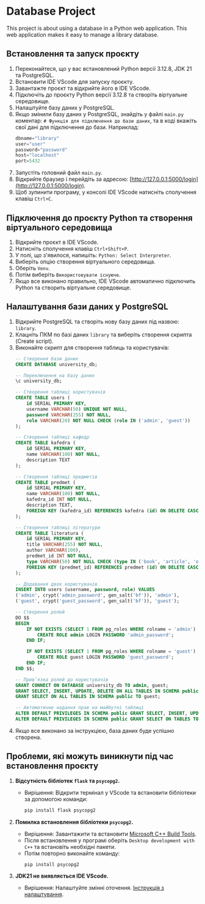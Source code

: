 # Database Project

This project is about using a database in a Python web application. This web application makes it easy to manage a library database.

## Встановлення та запуск проєкту

1. Переконайтеся, що у вас встановлений Python версії 3.12.8, JDK 21 та PostgreSQL.
2. Встановити IDE VScode для запуску проєкту.
3. Завантажте проєкт та відкрийте його в IDE VScode.
4. Підключіть до проєкту Python версії 3.12.8 та створіть віртуальне середовище.
5. Налаштуйте базу даних у PostgreSQL.
6. Якщо змінили базу даних у PostgreSQL, знайдіть у файлі `main.py` коментар: `# Функція для підключення до бази даних`, та в коді вкажіть свої дані для підключення до бази. Наприклад:
   ```python
   dbname="library"
   user="user"
   password="password"
   host="localhost"
   port=5432
   ```
7. Запустіть головний файл `main.py`.
8. Відкрийте браузер і перейдіть за адресою: [http://127.0.0.1:5000/login](http://127.0.0.1:5000/login).
9. Щоб зупинити програму, у консолі IDE VScode натисніть сполучення клавіш `Ctrl+C`.

## Підключення до проєкту Python та створення віртуального середовища

1. Відкрийте проєкт в IDE VScode.
2. Натисніть сполучення клавіш `Ctrl+Shift+P`.
3. У полі, що з'явилося, напишіть: `Python: Select Interpreter`.
4. Виберіть опцію створення віртуального середовища.
5. Оберіть `Venv`.
6. Потім виберіть `Використовувати існуюче`.
7. Якщо все виконано правильно, IDE VScode автоматично підключить Python та створить віртуальне середовище.

## Налаштування бази даних у PostgreSQL

1. Відкрийте PostgreSQL та створіть нову базу даних під назвою: `library`.
2. Клацніть ПКМ по базі даних `library` та виберіть створення скрипта (Create script).
3. Виконайте скрипт для створення таблиць та користувачів:
   ```sql
   -- Створення бази даних
   CREATE DATABASE university_db;

   -- Переключення на базу даних
   \c university_db;

   -- Створення таблиці користувачів
   CREATE TABLE users (
       id SERIAL PRIMARY KEY,
       username VARCHAR(50) UNIQUE NOT NULL,
       password VARCHAR(255) NOT NULL,
       role VARCHAR(20) NOT NULL CHECK (role IN ('admin', 'guest'))
   );

   -- Створення таблиці кафедр
   CREATE TABLE kafedra (
       id SERIAL PRIMARY KEY,
       name VARCHAR(100) NOT NULL,
       description TEXT
   );

   -- Створення таблиці предметів
   CREATE TABLE predmet (
       id SERIAL PRIMARY KEY,
       name VARCHAR(100) NOT NULL,
       kafedra_id INT NOT NULL,
       description TEXT,
       FOREIGN KEY (kafedra_id) REFERENCES kafedra (id) ON DELETE CASCADE
   );

   -- Створення таблиці літератури
   CREATE TABLE literatura (
       id SERIAL PRIMARY KEY,
       title VARCHAR(255) NOT NULL,
       author VARCHAR(100),
       predmet_id INT NOT NULL,
       type VARCHAR(50) NOT NULL CHECK (type IN ('book', 'article', 'other')),
       FOREIGN KEY (predmet_id) REFERENCES predmet (id) ON DELETE CASCADE
   );

   -- Додавання двох користувачів
   INSERT INTO users (username, password, role) VALUES
   ('admin', crypt('admin_password', gen_salt('bf')), 'admin'),
   ('guest', crypt('guest_password', gen_salt('bf')), 'guest');

   -- Створення ролей
   DO $$
   BEGIN
       IF NOT EXISTS (SELECT 1 FROM pg_roles WHERE rolname = 'admin') THEN
           CREATE ROLE admin LOGIN PASSWORD 'admin_password';
       END IF;

       IF NOT EXISTS (SELECT 1 FROM pg_roles WHERE rolname = 'guest') THEN
           CREATE ROLE guest LOGIN PASSWORD 'guest_password';
       END IF;
   END $$;

   -- Прив’язка ролей до користувачів
   GRANT CONNECT ON DATABASE university_db TO admin, guest;
   GRANT SELECT, INSERT, UPDATE, DELETE ON ALL TABLES IN SCHEMA public TO admin;
   GRANT SELECT ON ALL TABLES IN SCHEMA public TO guest;

   -- Автоматичне надання прав на майбутні таблиці
   ALTER DEFAULT PRIVILEGES IN SCHEMA public GRANT SELECT, INSERT, UPDATE, DELETE ON TABLES TO admin;
   ALTER DEFAULT PRIVILEGES IN SCHEMA public GRANT SELECT ON TABLES TO guest;
   ```
4. Якщо все виконано за інструкцією, база даних буде успішно створена.

## Проблеми, які можуть виникнути під час встановлення проєкту

1. **Відсутність бібліотек `flask` та `psycopg2`.**
   - Вирішення: Відкрити термінал у VScode та встановити бібліотеки за допомогою команди:
     ```bash
     pip install flask psycopg2
     ```

2. **Помилка встановлення бібліотеки `psycopg2`.**
   - Вирішення: Завантажити та встановити [Microsoft C++ Build Tools](https://visualstudio.microsoft.com/ru/visual-cpp-build-tools/).
   - Після встановлення у програмі оберіть `Desktop development with C++` та встановіть необхідні пакети.
   - Потім повторно виконайте команду:
     ```bash
     pip install psycopg2
     ```

3. **JDK21 не виявляється IDE VScode.**
   - Вирішення: Налаштуйте змінні оточення. [Інструкція з налаштування](https://www.youtube.com/watch?v=_g-mH7NUowI).
